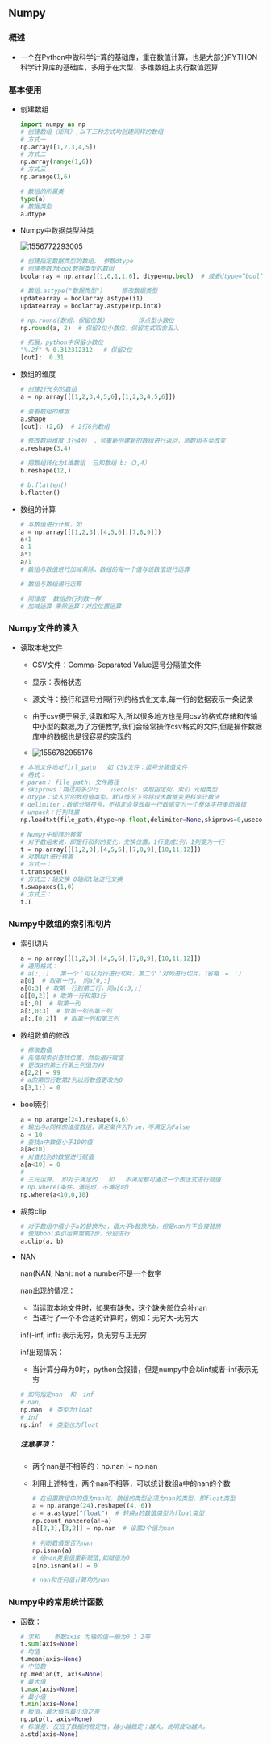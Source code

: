 ## Numpy

### 概述

-   一个在Python中做科学计算的基础库，重在数值计算，也是大部分PYTHON科学计算库的基础库，多用于在大型、多维数组上执行数值运算

### 基本使用

-   创建数组

    ```python
    import numpy as np
    # 创建数组（矩阵）,以下三种方式均创建同样的数组
    # 方式一
    np.array([1,2,3,4,5])
    # 方式二
    np.array(range(1,6))
    # 方式三
    np.arange(1,6)
    
    # 数组的所属类
    type(a)
    # 数据类型
    a.dtype
    ```

-   Numpy中数据类型种类

    ![1556772293005](C:\Users\tao_cp\AppData\Roaming\Typora\typora-user-images\1556772293005.png)

    ```python
    # 创建指定数据类型的数组， 参数dtype
    # 创建参数为bool数据类型的数组
    boolarray = np.array([1,0,1,1,0], dtype=np.bool)  # 或者dtype=“bool”
    
    # 数组.astype("数据类型")		修改数据类型		
    updatearray = boolarray.astype(i1)
    updatearray = boolarray.astype(np.int8)
    
    # np.round(数组，保留位数)			浮点型小数位  
    np.round(a, 2)  # 保留2位小数位，保留方式四舍五入
    
    # 拓展，python中保留小数位
    "%.2f" % 0.312312312   # 保留2位
    [out]:  0.31
    ```

-   数组的维度

    ```python
    # 创建2行6列的数组
    a = np.array([[1,2,3,4,5,6],[1,2,3,4,5,6]])
    
    # 查看数组的维度
    a.shape
    [out]: (2,6)  # 2行6列数组
    
    # 修改数组维度 3行4列  ，会重新创建新的数组进行返回，原数组不会改变
    a.reshape(3,4)
    
    # 把数组转化为1维数组  已知数组 b:（3,4）
    b.reshape(12,)
    
    # b.flatten()
    b.flatten()
    ```

-   数组的计算

    ```python
    # 与数值进行计算，如
    a = np.array([[1,2,3],[4,5,6],[7,8,9]])
    a+1
    a-1
    a*1
    a/1
    # 数组与数值进行加减乘除，数组的每一个值与该数值进行运算
    
    # 数组与数组进行运算
    
    # 同维度  数组的行列数一样
    # 加减运算 乘除运算：对应位置运算
    ```



### Numpy文件的读入

-   读取本地文件

    -   CSV文件：Comma-Separated Value逗号分隔值文件
    -   显示：表格状态

    -   源文件：换行和逗号分隔行列的格式化文本,每一行的数据表示一条记录

    -   由于csv便于展示,读取和写入,所以很多地方也是用csv的格式存储和传输中小型的数据,为了方便教学,我们会经常操作csv格式的文件,但是操作数据库中的数据也是很容易的实现的
    -   ![1556782955176](C:\Users\tao_cp\AppData\Roaming\Typora\typora-user-images\1556782955176.png)

    ```python
    # 本地文件地址firl_path   如 CSV文件：逗号分隔值文件
    # 格式：
    # param： file_path: 文件路径			
    # skiprows：跳过前多少行	usecols: 读取指定列，索引 元组类型		
    # dtype：读入后的数组值类型，默认情况下会将较大数据变更科学计数法
    # delimiter：数据分隔符号，不指定会导致每一行数据变为一个整体字符串而报错
    # unpack：行列转置
    np.loadtxt(file_path,dtype=np.float,delimiter=None,skiprows=0,usecols=None,unpack=False）
    
    ```

    ```python
    # Numpy中矩阵的转置
    # 对于数组来说，即是行和列的变化，交换位置，1行变成1列，1列变为一行
    t = np.array([[1,2,3],[4,5,6],[7,8,9],[10,11,12]])
    # 对数组t进行转置
    # 方式一：
    t.transpose()
    # 方式二：轴交换 0轴和1轴进行交换
    t.swapaxes(1,0)
    # 方式三：
    t.T
    ```

### Numpy中数组的索引和切片

-   索引切片

    ```python
    a = np.array([[1,2,3],[4,5,6],[7,8,9],[10,11,12]])
    # 通用格式：
    # a(:,:)   第一个：可以对行进行切片，第二个：对列进行切片，（省略：= ：）
    a[0]  # 取第一行， 同a[0,:]
    a[0:3] # 取第一行到第三行，同a[0:3,:]
    a[[0,2]] # 取第一行和第3行
    a[:,0]  # 取第一列
    a[:,0:3]  # 取第一列到第三列
    a[:,[0,2]]  # 取第一列和第三列
    ```

-   数组数值的修改

    ```python
    # 修改数值
    # 先使用索引查找位置，然后进行赋值
    # 更改a的第三行第三列值为99
    a[2,2] = 99
    # a的第四行数第2列以后数值更改为0
    a[3,1:] = 0
    ```

-   bool索引

    ```python
    a = np.arange(24).reshape(4,6)
    # 输出与a同样的维度数组，满足条件为True，不满足为False
    a < 10
    # 查找a中数值小于10的值
    a[a<10] 
    # 对查找到的数据进行赋值
    a[a<10] = 0
    #
    # 三元运算， 即对于满足的   和   不满足都可通过一个表达式进行赋值
    # np.where(条件，满足时，不满足时)
    np.where(a<10,0,10)
    ```

-   裁剪clip

    ```python
    # 对于数组中值小于a的替换为a，值大于b替换为b，但是nan并不会被替换
    # 使用bool索引运算需要2步，分别进行
    a.clip(a, b)
    ```

-   NAN

    nan(NAN, Nan):	not a number不是一个数字

    nan出现的情况：

    -   当读取本地文件时，如果有缺失，这个缺失部位会补nan
    -   当进行了一个不合适的计算时，例如：无穷大-无穷大

    inf(-inf, inf): 表示无穷，负无穷与正无穷

    inf出现情况：

    -   当计算分母为0时，python会报错，但是numpy中会以inf或者-inf表示无穷

    ```python
    # 如何指定nan  和  inf
    # nan,  
    np.nan  # 类型为float
    # inf
    np.inf  # 类型也为float
    ```

    ##### 注意事项：

    -   两个nan是不相等的：np.nan != np.nan

    -   利用上述特性，两个nan不相等，可以统计数组a中的nan的个数

        ```python
        # 在设置数组中的值为nan时，数组的类型必须为nan的类型，即float类型
        a = np.arange(24).reshape((4, 6))  
        a = a.astype("float")  # 转换a的数值类型为float类型
        np.count_nonzero(a!=a)
        a[[2,3],[3,2]] = np.nan  # 设置2个值为nan
        
        # 判断数值是否为nan
        np.isnan(a)
        # 给nan类型值重新赋值,如赋值为0
        a[np.isnan(a)] = 0
        
        # nan和任何值计算均为nan
        ```

### Numpy中的常用统计函数

-   函数：

    ```python
    # 求和	参数axis 为轴的值一般为0 1 2等
    t.sum(axis=None)
    # 均值
    t.mean(axis=None)
    # 中位数
    np.median(t, axis=None)
    # 最大值
    t.max(axis=None)
    # 最小值
    t.min(axis=None)
    # 极值，最大值与最小值之差
    np.ptp(t, axis=None)
    # 标准差: 反应了数据的稳定性，越小越稳定；越大，说明波动越大。
    a.std(axis=None)
    ```

    